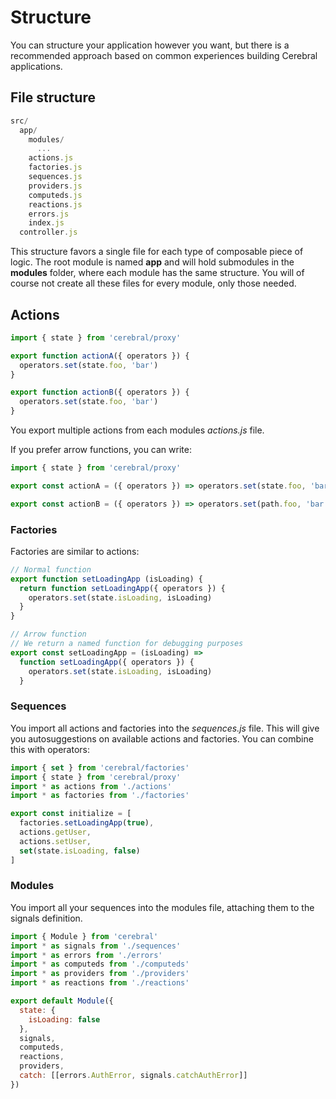 # Structure

You can structure your application however you want, but there is a recommended approach based on common experiences building Cerebral applications.

## File structure

```js
src/
  app/
    modules/
      ...
    actions.js
    factories.js
    sequences.js
    providers.js
    computeds.js
    reactions.js
    errors.js
    index.js
  controller.js
```

This structure favors a single file for each type of composable piece of logic. The root module is named **app** and will hold submodules in the **modules** folder, where each module has the same structure. You will of course not create all these files for every module, only those needed.

## Actions

```js
import { state } from 'cerebral/proxy'

export function actionA({ operators }) {
  operators.set(state.foo, 'bar')
}

export function actionB({ operators }) {
  operators.set(state.foo, 'bar')
}
```

You export multiple actions from each modules _actions.js_ file.

If you prefer arrow functions, you can write:

```js
import { state } from 'cerebral/proxy'

export const actionA = ({ operators }) => operators.set(state.foo, 'bar')

export const actionB = ({ operators }) => operators.set(path.foo, 'bar')
```

### Factories

Factories are similar to actions:

```js
// Normal function
export function setLoadingApp (isLoading) {
  return function setLoadingApp({ operators }) {
    operators.set(state.isLoading, isLoading)
  }
}

// Arrow function
// We return a named function for debugging purposes
export const setLoadingApp = (isLoading) =>
  function setLoadingApp({ operators }) {
    operators.set(state.isLoading, isLoading)
  }
```

### Sequences

You import all actions and factories into the *sequences.js* file. This will give you autosuggestions on available actions and factories. You can combine this with operators:

```js
import { set } from 'cerebral/factories'
import { state } from 'cerebral/proxy'
import * as actions from './actions'
import * as factories from './factories'

export const initialize = [
  factories.setLoadingApp(true),
  actions.getUser,
  actions.setUser,
  set(state.isLoading, false)
]
```

### Modules

You import all your sequences into the modules file, attaching them to the signals definition.

```js
import { Module } from 'cerebral'
import * as signals from './sequences'
import * as errors from './errors'
import * as computeds from './computeds'
import * as providers from './providers'
import * as reactions from './reactions'

export default Module({
  state: {
    isLoading: false
  },
  signals,
  computeds,
  reactions,
  providers,
  catch: [[errors.AuthError, signals.catchAuthError]]
})
```
